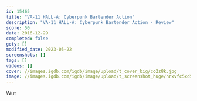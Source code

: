 ```yaml
---
id: 15465
title: "VA-11 HALL-A: Cyberpunk Bartender Action"
description: "VA-11 HALL-A: Cyberpunk Bartender Action - Review"
score: 50
date: 2016-12-29
completed: false
goty: []
modified_date: 2023-05-22
screenshots: []
tags: []
videos: []
cover: //images.igdb.com/igdb/image/upload/t_cover_big/co2z8k.jpg
image: //images.igdb.com/igdb/image/upload/t_screenshot_huge/hrxvfc5xd5l2d70ek2s9.jpg
---
```

Wut